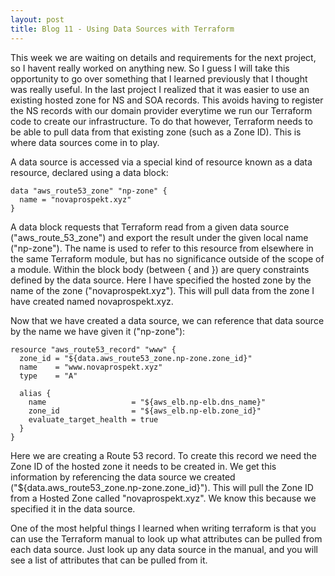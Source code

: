 ```yaml
---
layout: post
title: Blog 11 - Using Data Sources with Terraform
---
```


This week we are waiting on details and requirements for the next project, so I havent really worked on anything new. So I guess I will take this opportunity to go over something that I learned previously that I thought was really useful. In the last project I realized that it was easier to use an existing hosted zone for NS and SOA records. This avoids having to register the NS records with our domain provider everytime we run our Terraform code to create our infrastructure. To do that however, Terraform needs to be able to pull data from that existing zone (such as a Zone ID). This is where data sources come in to play. 

A data source is accessed via a special kind of resource known as a data resource, declared using a data block:

    data "aws_route53_zone" "np-zone" {
      name = "novaprospekt.xyz"
    }

A data block requests that Terraform read from a given data source ("aws_route_53_zone") and export the result under the given local name ("np-zone"). The name is used to refer to this resource from elsewhere in the same Terraform module, but has no significance outside of the scope of a module. Within the block body (between { and }) are query constraints defined by the data source. Here I have specified the hosted zone by the name of the zone ("novaprospekt.xyz"). This will pull data from the zone I have created named novaprospekt.xyz.

Now that we have created a data source, we can reference that data source by the name we have given it ("np-zone"):

    resource "aws_route53_record" "www" {
      zone_id = "${data.aws_route53_zone.np-zone.zone_id}"
      name    = "www.novaprospekt.xyz"
      type    = "A"

      alias {
        name                   = "${aws_elb.np-elb.dns_name}"
        zone_id                = "${aws_elb.np-elb.zone_id}"
        evaluate_target_health = true
      }
    }

Here we are creating a Route 53 record. To create this record we need the Zone ID of the hosted zone it needs to be created in. We get this information by referencing the data source we created ("${data.aws_route53_zone.np-zone.zone_id}"). This will pull the Zone ID from a Hosted Zone called "novaprospekt.xyz". We know this because we specified it in the data source. 

One of the most helpful things I learned when writing terraform is that you can use the Terraform manual to look up what attributes can be pulled from each data source. Just look up any data source in the manual, and you will see a list of attributes that can be pulled from it. 
